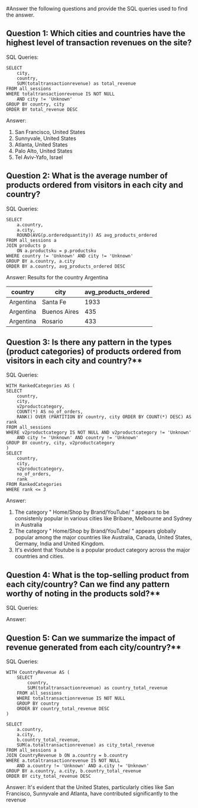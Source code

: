 #Answer the following questions and provide the SQL queries used to find the answer.

    
## Question 1: Which cities and countries have the highest level of transaction revenues on the site?


SQL Queries:
```
SELECT 
	city,
	country,
	SUM(totaltransactionrevenue) as total_revenue
FROM all_sessions 
WHERE totaltransactionrevenue IS NOT NULL 
	AND city != 'Unknown'
GROUP BY country, city
ORDER BY total_revenue DESC
```

Answer: 
1) San Francisco, United States
2) Sunnyvale, United States
3) Atlanta, United States
4) Palo Alto, United States
5) Tel Aviv-Yafo, Israel
        


## Question 2: What is the average number of products ordered from visitors in each city and country?


SQL Queries:
```
SELECT 
	a.country,
	a.city,
	ROUND(AVG(p.orderedquantity)) AS avg_products_ordered
FROM all_sessions a
JOIN products p 
	ON a.productsku = p.productsku
WHERE country != 'Unknown' AND city != 'Unknown' 
GROUP BY a.country, a.city
ORDER BY a.country, avg_products_ordered DESC
```
Answer: Results for the country Argentina

| country | city | avg_products_ordered |
| ----------- | ----------- |------------|
| Argentina | Santa Fe | 1933 |
| Argentina | Buenos Aires | 435 |
| Argentina | Rosario | 433 |




## Question 3: Is there any pattern in the types (product categories) of products ordered from visitors in each city and country?**


SQL Queries:
```
WITH RankedCategories AS (
SELECT 
	country,
	city,
	v2productcategory,
	COUNT(*) AS no_of_orders,
	RANK() OVER (PARTITION BY country, city ORDER BY COUNT(*) DESC) AS rank
FROM all_sessions
WHERE v2productcategory IS NOT NULL AND v2productcategory != 'Unknown'
	AND city != 'Unknown' AND country != 'Unknown'
GROUP BY country, city, v2productcategory
)
SELECT 
	country,
	city,
	v2productcategory,
	no_of_orders,
	rank
FROM RankedCategories
WHERE rank <= 3
```


Answer: 
1) The category " Home/Shop by Brand/YouTube/ " appears to be consistenly popular in various cities like Bribane, Melbourne and 	        Sydney in Australia
2) The category " Home/Shop by Brand/YouTube/ " appears globally popular among the major countries like Australia,
   Canada, United States, Germany, India and United Kingdom.
3) It's evident that Youtube is a popular product category across the major countries and cities.




## Question 4: What is the top-selling product from each city/country? Can we find any pattern worthy of noting in the products sold?**


SQL Queries:



Answer:





## Question 5: Can we summarize the impact of revenue generated from each city/country?**

SQL Queries:
```
WITH CountryRevenue AS (
	SELECT 
		country,
	  	SUM(totaltransactionrevenue) as country_total_revenue
	FROM all_sessions
	WHERE totaltransactionrevenue IS NOT NULL
	GROUP BY country
	ORDER BY country_total_revenue DESC
)

SELECT 
	a.country,
	a.city,
	b.country_total_revenue,
	SUM(a.totaltransactionrevenue) as city_total_revenue
FROM all_sessions a
JOIN CountryRevenue b ON a.country = b.country
WHERE a.totaltransactionrevenue IS NOT NULL 
	AND a.country != 'Unknown' AND a.city != 'Unknown'
GROUP BY a.country, a.city, b.country_total_revenue
ORDER BY city_total_revenue DESC
```

Answer: 
It's evident that the United States, particularly cities like San Francisco, Sunnyvale and Atlanta, have contributed significantly to the revenue






